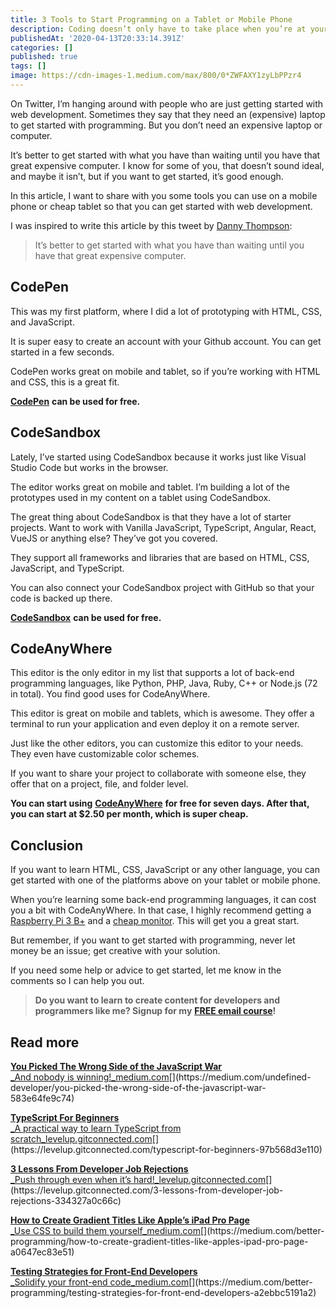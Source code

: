 ```yaml
---
title: 3 Tools to Start Programming on a Tablet or Mobile Phone
description: Coding doesn’t only have to take place when you’re at your desktop or laptop
publishedAt: '2020-04-13T20:33:14.391Z'
categories: []
published: true
tags: []
image: https://cdn-images-1.medium.com/max/800/0*ZWFAXY1zyLbPPzr4
---
```


On Twitter, I’m hanging around with people who are just getting started with web development. Sometimes they say that they need an (expensive) laptop to get started with programming. But you don’t need an expensive laptop or computer.

It’s better to get started with what you have than waiting until you have that great expensive computer. I know for some of you, that doesn’t sound ideal, and maybe it isn’t, but if you want to get started, it’s good enough.

In this article, I want to share with you some tools you can use on a mobile phone or cheap tablet so that you can get started with web development.

I was inspired to write this article by this tweet by [Danny Thompson](https://twitter.com/dthompsondev/):

> It’s better to get started with what you have than waiting until you have that great expensive computer.

## CodePen

This was my first platform, where I did a lot of prototyping with HTML, CSS, and JavaScript.

It is super easy to create an account with your Github account. You can get started in a few seconds.

CodePen works great on mobile and tablet, so if you’re working with HTML and CSS, this is a great fit.

[**CodePen**](https://codepen.io/) **can be used for free.**

## CodeSandbox

Lately, I’ve started using CodeSandbox because it works just like Visual Studio Code but works in the browser.

The editor works great on mobile and tablet. I’m building a lot of the prototypes used in my content on a tablet using CodeSandbox.

The great thing about CodeSandbox is that they have a lot of starter projects. Want to work with Vanilla JavaScript, TypeScript, Angular, React, VueJS or anything else? They’ve got you covered.

They support all frameworks and libraries that are based on HTML, CSS, JavaScript, and TypeScript.

You can also connect your CodeSandbox project with GitHub so that your code is backed up there.

[**CodeSandbox**](https://codesandbox.io/) **can be used for free.**

## CodeAnyWhere

This editor is the only editor in my list that supports a lot of back-end programming languages, like Python, PHP, Java, Ruby, C++ or Node.js (72 in total). You find good uses for CodeAnyWhere.

This editor is great on mobile and tablets, which is awesome. They offer a terminal to run your application and even deploy it on a remote server.

Just like the other editors, you can customize this editor to your needs. They even have customizable color schemes.

If you want to share your project to collaborate with someone else, they offer that on a project, file, and folder level.

**You can start using** [**CodeAnyWhere**](https://www.codeanywhere.com/) **for free for seven days. After that, you can start at $2.50 per month, which is super cheap.**

## Conclusion

If you want to learn HTML, CSS, JavaScript or any other language, you can get started with one of the platforms above on your tablet or mobile phone.

When you’re learning some back-end programming languages, it can cost you a bit with CodeAnyWhere. In that case, I highly recommend getting a [Raspberry Pi 3 B+](https://amzn.to/34xqa47) and a [cheap monitor](https://amzn.to/3eewF04). This will get you a great start.

But remember, if you want to get started with programming, never let money be an issue; get creative with your solution.

If you need some help or advice to get started, let me know in the comments so I can help you out.

> **Do you want to learn to create content for developers and programmers like me? Signup for my** [**FREE email course**](https://mailchi.mp/239d4f7b0d9d/programming-content-creator)**!**

## Read more

[**You Picked The Wrong Side of the JavaScript War**  
_And nobody is winning!_medium.com](https://medium.com/undefined-developer/you-picked-the-wrong-side-of-the-javascript-war-583e64fe9c74 "https://medium.com/undefined-developer/you-picked-the-wrong-side-of-the-javascript-war-583e64fe9c74")[](https://medium.com/undefined-developer/you-picked-the-wrong-side-of-the-javascript-war-583e64fe9c74)

[**TypeScript For Beginners**  
_A practical way to learn TypeScript from scratch_levelup.gitconnected.com](https://levelup.gitconnected.com/typescript-for-beginners-97b568d3e110 "https://levelup.gitconnected.com/typescript-for-beginners-97b568d3e110")[](https://levelup.gitconnected.com/typescript-for-beginners-97b568d3e110)

[**3 Lessons From Developer Job Rejections**  
_Push through even when it’s hard!_levelup.gitconnected.com](https://levelup.gitconnected.com/3-lessons-from-developer-job-rejections-334327a0c66c "https://levelup.gitconnected.com/3-lessons-from-developer-job-rejections-334327a0c66c")[](https://levelup.gitconnected.com/3-lessons-from-developer-job-rejections-334327a0c66c)

[**How to Create Gradient Titles Like Apple’s iPad Pro Page**  
_Use CSS to build them yourself_medium.com](https://medium.com/better-programming/how-to-create-gradient-titles-like-apples-ipad-pro-page-a0647ec83e51 "https://medium.com/better-programming/how-to-create-gradient-titles-like-apples-ipad-pro-page-a0647ec83e51")[](https://medium.com/better-programming/how-to-create-gradient-titles-like-apples-ipad-pro-page-a0647ec83e51)

[**Testing Strategies for Front-End Developers**  
_Solidify your front-end code_medium.com](https://medium.com/better-programming/testing-strategies-for-front-end-developers-a2ebbc5191a2 "https://medium.com/better-programming/testing-strategies-for-front-end-developers-a2ebbc5191a2")[](https://medium.com/better-programming/testing-strategies-for-front-end-developers-a2ebbc5191a2)